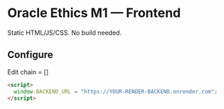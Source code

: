 # Oracle Ethics M1 — Frontend

Static HTML/JS/CSS. No build needed.

## Configure
Edit    chain = []
```html
<script>
  window.BACKEND_URL = "https://YOUR-RENDER-BACKEND.onrender.com";
</script>